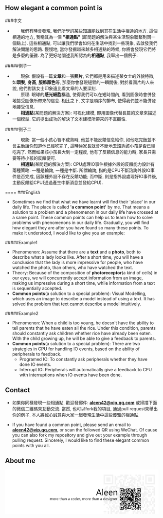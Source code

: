 ## How elegant a common point is
###中文
- &#160; &#160; &#160; &#160;我們有時會發現, 我們所學的某些知識能找到其在生活中相通的地方. 這個相通的地方, 我稱其為一個 **"相通點"** (即問題的解決與某生活現象聯繫到同一個點上). 這些相通點, 可以讓我們學會如何在生活中找到一些現象, 去啟發我們解決問題的思路. 慢慢地, 當你發掘越來越多相通點的時候, 你將會發現它們將是多麼的優雅. 為了更好地闡述我所認為的**相通點**, 我舉出一個例子:

#####例子一
- &#160; &#160; &#160; &#160;現象: 假設有一篇**文章**和一張**照片**, 它們都是用來描述某女士的外貌特徵, 如**頭髮**, **身高**, **服飾顏色**等, 那麼你會發現短暫的一瞬間後, 對於看圖片的人來說, 他們對該女士印象遠比看文章的人要深刻. 
- &#160; &#160; &#160; &#160;原理: 眼球的**感光細胞**構造, 使得我們可以在短時間內, 看到圖像時會併發地接受圖像所帶來的信息. 相比之下, 文字是順序的排布, 使得我們並不能併發地接受信息.
- &#160; &#160; &#160; &#160;**相通點**(某問題的解決方案): 可视化建模, 即用圖像代替長篇的文章來描述一個模型. 它的提出成功的解決了文本建模所帶來的不直觀性.

#####例子二
- &#160; &#160; &#160; &#160;現象: 當一個小孩心智不成熟時, 他並不能反饋信息給你, 如他吃完飯並不會主動讓你知道他已經吃完了, 這時候家長就會不斷地去諮詢該小孩是否已經吃完了. 然而如果該小孩長大到一定程度, 他有了反饋信息的能力時, 家長只需要等待小孩的反饋便可.
- &#160; &#160; &#160; &#160;**相通點**(某問題的解決方案): CPU處理IO事件根據外設的反饋能力設計有兩種策略. 一種是輪詢, 一種是中斷. 所謂輪詢, 指的是CPU不斷諮詢外設IO事件是否完成, 因該種外設不存在反饋功能; 而中斷, 則是指外設處理好IO事件後, 主動反饋給CPU(通過產生中斷消息並發給CPU).


====
###English
- Sometimes we find that what we have learnt will find their 'place' in our daily life. The place is called **'a common point'** by me. That means a solution to a problem and a phenomenon in our daily life have crossed at a same point.  These common points can help us to learn how to solve problems with phenomenons in our daily life. Gradually, you will find how elegant they are after you have found so many these points. To make it understood, I would like to give you an example:

#####Example1
- Phenomenon: Assume that there are a **text** and a **photo**, both to describe what a lady looks like. After a short time, you will have a conclusion that the lady is more impressive for people, who have watched the photo, than others, who have watched the text.
- Theory: Because of the composition of **photoreceptor**(a kind of cells) in our eyes, we will concurrently accept information from an image, making us impressive during a short time, while information from a text is sequentially accepted.
- **Common points**(a solution to a special problem): Visual Modelling, which uses an image to describe a model instead of using a text. It has solved the problem that text cannot describe a model intuitively.

#####Example2
- Phenomenon: When a child is too young, he doesn't have the ability to tell parents that he have eaten all the rice. Under this condition, parents should constantly ask children whether rice have already been eaten. With the child growing up, he will be able to give a feedback to parents.
- **Common points**(a solution to a special problem): There are two strategies in CPU for handling IO events, based on the ability of peripherals to feedback. 
	- Programed IO: To constantly ask peripherals whether they have done IO events.
	- Interrupt IO: Peripherals will automatically give a feedback to CPU with interruptions when IO events have been done.

## Contact 
- 如果你同樣發現一些相通點, 歡迎發郵件: **<aleen42@vip.qq.com>** 或掃描下面的微信二維碼來互動交流. 當然, 也可以fork我的項目, 通過pull request來舉出你的例子. 本人將誠心誠意與大家一起發現生活中這些優雅的相通點.

- If you have found a common point, please send an email to **<aleen42@vip.qq.com>**, or scan the followed QR using WeChat. Of cause you can also fork my repository and give out your example through pulling request. Sincerely, I would like to find these elegant common points with you all.

## About me
<a href="http://aleen42.github.io/" target="_blank" ><img src="./tail.gif"></a>